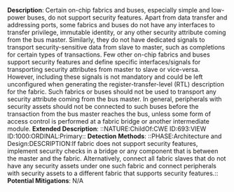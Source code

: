 **Description**: Certain on-chip fabrics and buses, especially simple and low-power buses, do not support security features. Apart from data transfer and addressing ports, some fabrics and buses do not have any interfaces to transfer privilege, immutable identity, or any other security attribute coming from the bus master. Similarly, they do not have dedicated signals to transport security-sensitive data from slave to master, such as completions for certain types of transactions. Few other on-chip fabrics and buses support security features and define specific interfaces/signals for transporting security attributes from master to slave or vice-versa. However, including these signals is not mandatory and could be left unconfigured when generating the register-transfer-level (RTL) description for the fabric. Such fabrics or buses should not be used to transport any security attribute coming from the bus master. In general, peripherals with security assets should not be connected to such buses before the transaction from the bus master reaches the bus, unless some form of access control is performed at a fabric bridge or another intermediate module.
**Extended Description**: ::NATURE:ChildOf:CWE ID:693:VIEW ID:1000:ORDINAL:Primary::
**Detection Methods**: ::PHASE:Architecture and Design:DESCRIPTION:If fabric does not support security features, implement security checks in a bridge or any component that is between the master and the fabric. Alternatively, connect all fabric slaves that do not have any security assets under one such fabric and connect peripherals with security assets to a different fabric that supports security features.::
**Potential Mitigations**: N/A